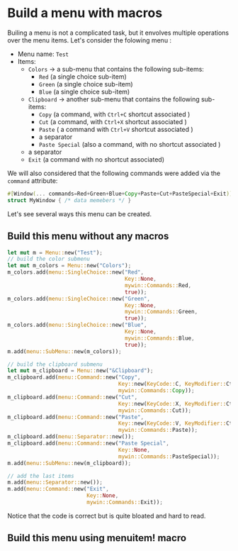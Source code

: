 # Build a menu with macros

Builing a menu is not a complicated task, but it envolves multiple operations over the menu items. Let's consider the folowing menu :
- Menu name: `Test`
- Items:
  - `Colors` -> a sub-menu that contains the following sub-items:
    - `Red` (a single choice sub-item)
    - `Green` (a single choice sub-item)
    - `Blue` (a single choice sub-item)
  - `Clipboard` -> another sub-menu that contains the following sub-items:
    - `Copy` (a command, with `Ctrl+C` shortcut associated )
    - `Cut` (a command, with `Ctrl+X` shortcut associated )
    - `Paste` ( a command with `Ctrl+V` shortcut associated )
    - a separator
    - `Paste Special` (also a command, with no shortcut associated )
  - a separator
  - `Exit` (a command with no shortcut associated)
  
We will also considered that the following commands were added via the `command` attribute: 
```rs
#[Window(... commands=Red+Green+Blue+Copy+Paste+Cut+PasteSpecial+Exit)]
struct MyWindow { /* data memebers */ }
```

Let's see several ways this menu can be created.

## Build this menu without any macros

``` rs
let mut m = Menu::new("Test");
// build the color submenu
let mut m_colors = Menu::new("Colors");
m_colors.add(menu::SingleChoice::new("Red",
                                     Key::None,
                                     mywin::Commands::Red, 
                                     true));
m_colors.add(menu::SingleChoice::new("Green",
                                     Key::None,
                                     mywin::Commands::Green, 
                                     true));
m_colors.add(menu::SingleChoice::new("Blue",
                                     Key::None,
                                     mywin::Commands::Blue, 
                                     true));
m.add(menu::SubMenu::new(m_colors));

// build the clipboard submenu
let mut m_clipboard = Menu::new("&Clipboard");
m_clipboard.add(menu::Command::new("Copy",
                                   Key::new(KeyCode::C, KeyModifier::Ctrl),
                                   mywin::Commands::Copy));
m_clipboard.add(menu::Command::new("Cut",
                                   Key::new(KeyCode::X, KeyModifier::Ctrl),
                                   mywin::Commands::Cut));
m_clipboard.add(menu::Command::new("Paste",
                                   Key::new(KeyCode::V, KeyModifier::Ctrl),
                                   mywin::Commands::Paste));
m_clipboard.add(menu::Separator::new());
m_clipboard.add(menu::Command::new("Paste Special",
                                   Key::None,
                                   mywin::Commands::PasteSpecial));
m.add(menu::SubMenu::new(m_clipboard));

// add the last items
m.add(menu::Separator::new());
m.add(menu::Command::new("Exit", 
                         Key::None, 
                         mywin::Commands::Exit));
```

Notice that the code is correct but is quite bloated and hard to read.

## Build this menu using menuitem! macro